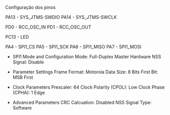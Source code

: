 Configuração dos pinos

PA13 - SYS_JTMS-SWDIO
PA14 - SYS_JTMS-SWCLK

PD0 - RCC_OSC_IN
PD1 - RCC_OSC_OUT

PC13 - LED

PA4 - SPI1_CS
PA5 - SPI1_SCK
PA6 - SPI1_MISO
PA7 - SPI1_MOSI

- SPI1 Mode and Configuration
Mode: Full-Duplex Master
Hardware NSS Signal: Disable

- Parameter Settings
Frame Format: Motorola
Data Size: 8 Bits
First Bit: MSB First

- Clock Parameters
Prescaler: 64
Clock Polarity (CPOL): Low
Clock Phase (CPHA): 1 Edge

- Advanced Parameters
CRC Calcuation: Disabled
NSS Signal Type: Software

